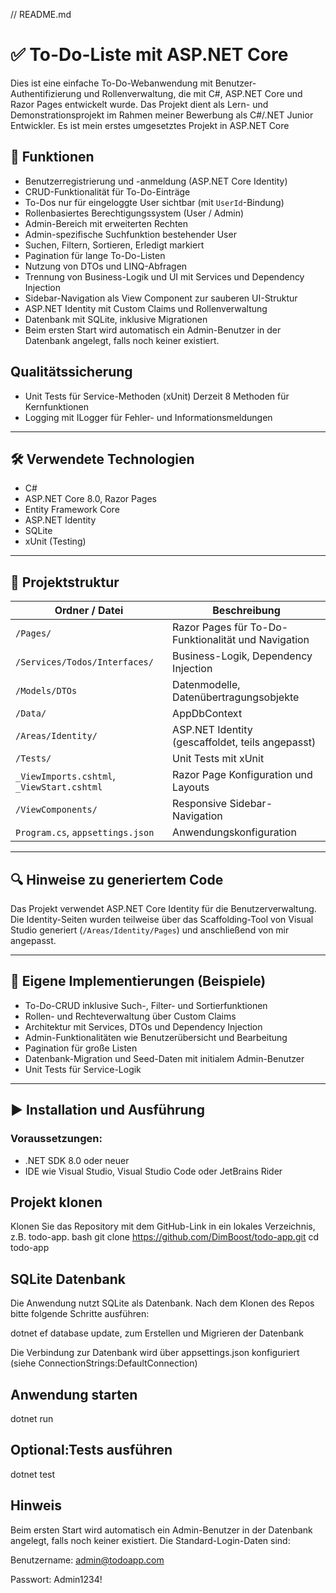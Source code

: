 ﻿// README.md

# ✅ To-Do-Liste mit ASP.NET Core

Dies ist eine einfache To-Do-Webanwendung mit Benutzer-Authentifizierung und Rollenverwaltung, die mit C#, ASP.NET Core und Razor Pages entwickelt wurde. 
Das Projekt dient als Lern- und Demonstrationsprojekt im Rahmen meiner Bewerbung als C#/.NET Junior Entwickler.
Es ist mein erstes umgesetztes Projekt in ASP.NET Core

## 🚀 Funktionen

-  Benutzerregistrierung und -anmeldung (ASP.NET Core Identity)
-  CRUD-Funktionalität für To-Do-Einträge
-  To-Dos nur für eingeloggte User sichtbar (mit `UserId`-Bindung)	 
-  Rollenbasiertes Berechtigungssystem (User / Admin)
-  Admin-Bereich mit erweiterten Rechten
-  Admin-spezifische Suchfunktion bestehender User
-  Suchen, Filtern, Sortieren, Erledigt markiert
-  Pagination für lange To-Do-Listen
-  Nutzung von DTOs und LINQ-Abfragen
-  Trennung von Business-Logik und UI mit Services und Dependency Injection
-  Sidebar-Navigation als View Component zur sauberen UI-Struktur
-  ASP.NET Identity mit Custom Claims und Rollenverwaltung
-  Datenbank mit SQLite, inklusive Migrationen
-  Beim ersten Start wird automatisch ein Admin-Benutzer in der Datenbank angelegt, falls noch keiner existiert.
	 
## Qualitätssicherung	
-  Unit Tests für Service-Methoden (xUnit) 
	 Derzeit 8 Methoden für Kernfunktionen 
-  Logging mit ILogger<T> 
	 für Fehler- und Informationsmeldungen 

---

## 🛠️ Verwendete Technologien

- C#
- ASP.NET Core 8.0, Razor Pages
- Entity Framework Core
- ASP.NET Identity
- SQLite
- xUnit (Testing)

---

## 📂 Projektstruktur

| Ordner / Datei                        | Beschreibung                                                |
|---------------------------------------|-------------------------------------------------------------|
| `/Pages/`                             | Razor Pages für To-Do-Funktionalität und Navigation         |
| `/Services/Todos/Interfaces/`         | Business-Logik, Dependency Injection                        |
| `/Models/DTOs`                        | Datenmodelle, Datenübertragungsobjekte                      |
| `/Data/`                              | AppDbContext												  |
| `/Areas/Identity/`                    | ASP.NET Identity (gescaffoldet, teils angepasst)            |
| `/Tests/`                             | Unit Tests mit xUnit                                        |
| `_ViewImports.cshtml`, `_ViewStart.cshtml` | Razor Page Konfiguration und Layouts                   |
| `/ViewComponents/`                    | Responsive Sidebar-Navigation                               |
| `Program.cs`, `appsettings.json`      | Anwendungskonfiguration                                     |

---

## 🔍 Hinweise zu generiertem Code

Das Projekt verwendet ASP.NET Core Identity für die Benutzerverwaltung.  
Die Identity-Seiten wurden teilweise über das Scaffolding-Tool von Visual Studio generiert (`/Areas/Identity/Pages`) und anschließend von mir angepasst.

---

## 💼 Eigene Implementierungen (Beispiele)

-  To-Do-CRUD inklusive Such-, Filter- und Sortierfunktionen
-  Rollen- und Rechteverwaltung über Custom Claims
-  Architektur mit Services, DTOs und Dependency Injection
-  Admin-Funktionalitäten wie Benutzerübersicht und Bearbeitung
-  Pagination für große Listen
-  Datenbank-Migration und Seed-Daten mit initialem Admin-Benutzer
-  Unit Tests für Service-Logik

---

## ▶️ Installation und Ausführung

### Voraussetzungen:

- .NET SDK 8.0 oder neuer
- IDE wie Visual Studio, Visual Studio Code oder JetBrains Rider

## Projekt klonen
Klonen Sie das Repository mit dem GitHub-Link in ein lokales Verzeichnis, z.B. todo-app.
bash
git clone https://github.com/DimBoost/todo-app.git
cd todo-app

## SQLite Datenbank
Die Anwendung nutzt SQLite als Datenbank. Nach dem Klonen des Repos bitte folgende Schritte ausführen:

dotnet ef database update, zum Erstellen und Migrieren der Datenbank

Die Verbindung zur Datenbank wird über appsettings.json konfiguriert (siehe ConnectionStrings:DefaultConnection)

## Anwendung starten

dotnet run

## Optional:Tests ausführen

dotnet test

## Hinweis

Beim ersten Start wird automatisch ein Admin-Benutzer in der Datenbank angelegt, falls noch keiner existiert.
Die Standard-Login-Daten sind:

Benutzername: admin@todoapp.com

Passwort: Admin1234!

